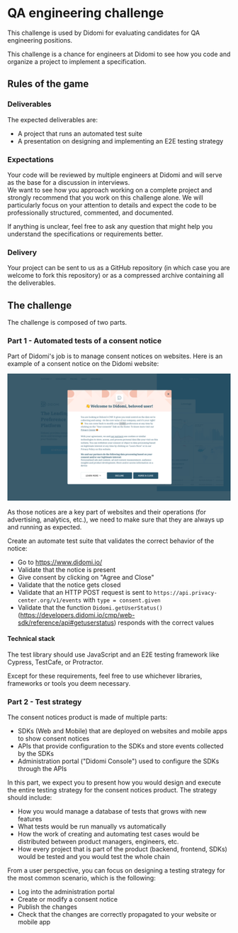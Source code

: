 # QA engineering challenge

This challenge is used by Didomi for evaluating candidates for QA engineering positions.

This challenge is a chance for engineers at Didomi to see how you code and organize a project to implement a specification.

## Rules of the game

### Deliverables

The expected deliverables are:

- A project that runs an automated test suite
- A presentation on designing and implementing an E2E testing strategy

### Expectations

Your code will be reviewed by multiple engineers at Didomi and will serve as the base for a discussion in interviews.  
We want to see how you approach working on a complete project and strongly recommend that you work on this challenge alone. We will particularly focus on your attention to details and expect the code to be professionally structured, commented, and documented.

If anything is unclear, feel free to ask any question that might help you understand the specifications or requirements better.

### Delivery

Your project can be sent to us as a GitHub repository (in which case you are welcome to fork this repository) or as a compressed archive containing all the deliverables.

## The challenge

The challenge is composed of two parts.

### Part 1 - Automated tests of a consent notice

Part of Didomi's job is to manage consent notices on websites. Here is an example of a consent notice on the Didomi website:

![Notice](./notice.png)

As those notices are a key part of websites and their operations (for advertising, analytics, etc.), we need to make sure that they are always up and running as expected.

Create an automate test suite that validates the correct behavior of the notice:

- Go to <https://www.didomi.io/>
- Validate that the notice is present
- Give consent by clicking on "Agree and Close"
- Validate that the notice gets closed
- Validate that an HTTP POST request is sent to `https://api.privacy-center.org/v1/events` with `type = consent.given`
- Validate that the function `Didomi.getUserStatus()` (<https://developers.didomi.io/cmp/web-sdk/reference/api#getuserstatus>) responds with the correct values

#### Technical stack

The test library should use JavaScript and an E2E testing framework like Cypress, TestCafe, or Protractor.

Except for these requirements, feel free to use whichever libraries, frameworks or tools you deem necessary.

### Part 2 - Test strategy

The consent notices product is made of multiple parts:

- SDKs (Web and Mobile) that are deployed on websites and mobile apps to show consent notices
- APIs that provide configuration to the SDKs and store events collected by the SDKs
- Administration portal ("Didomi Console") used to configure the SDKs through the APIs

In this part, we expect you to present how you would design and execute the entire testing strategy for the consent notices product. The strategy should include:

- How you would manage a database of tests that grows with new features
- What tests would be run manually vs automatically
- How the work of creating and automating test cases would be distributed between product managers, engineers, etc.
- How every project that is part of the product (backend, frontend, SDKs) would be tested and you would test the whole chain

From a user perspective, you can focus on designing a testing strategy for the most common scenario, which is the following:

- Log into the administration portal
- Create or modify a consent notice
- Publish the changes
- Check that the changes are correctly propagated to your website or mobile app
